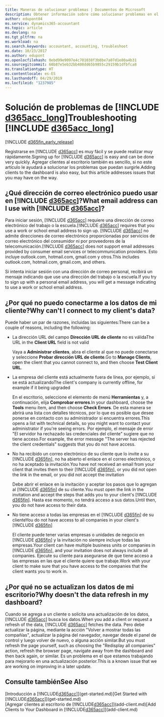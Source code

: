 ```yaml
---
title: Maneras de solucionar problemas | Documentos de Microsoft
description: Obtener información sobre cómo solucionar problemas en el Accountant Hub de Dynamics 365.
author: edupont04
ms.service: dynamics365-accountant
ms.topic: article
ms.devlang: na
ms.tgt_pltfrm: na
ms.workload: na
ms.search.keywords: accountant, accounting, troubleshoot
ms.date: 10/23/2017
ms.author: edupont
ms.openlocfilehash: 0ebd99e9097e4c701038f3b8be7a07d1e80a4b31
ms.sourcegitcommit: 60b87e5eb32bb408dd65b9855c29159b1dfbfca8
ms.translationtype: HT
ms.contentlocale: es-ES
ms.lasthandoff: 04/29/2019
ms.locfileid: "1237985"
---
```

# <a name="troubleshooting-include-d365acclongincludesd365acclongmdmd"></a><span data-ttu-id="a6408-103">Solución de problemas de [!INCLUDE [d365acc_long](includes/d365acc_long_md.md)]</span><span class="sxs-lookup"><span data-stu-id="a6408-103">Troubleshooting [!INCLUDE [d365acc_long](includes/d365acc_long_md.md)]</span></span>
[!INCLUDE [d365fin_early_release](includes/d365fin_early_release.md.md)]

<span data-ttu-id="a6408-104">Registrarse en [!INCLUDE [d365acc](includes/d365acc_md.md)] es muy fácil y se puede realizar muy rápidamente.</span><span class="sxs-lookup"><span data-stu-id="a6408-104">Signing up for [!INCLUDE [d365acc](includes/d365acc_md.md)] is easy and can be done very quickly.</span></span> <span data-ttu-id="a6408-105">Agregar clientes al escritorio también es sencillo, si no este artículo le ayudará a solucionar los problemas que puedan surgirle.</span><span class="sxs-lookup"><span data-stu-id="a6408-105">Adding clients to the dashboard is also easy, but this article addresses issues that you may have on the way.</span></span>

## <a name="what-email-address-can-i-use-with-include-d365accincludesd365accmdmd"></a><span data-ttu-id="a6408-106">¿Qué dirección de correo electrónico puedo usar en [!INCLUDE [d365acc](includes/d365acc_md.md)]?</span><span class="sxs-lookup"><span data-stu-id="a6408-106">What email address can I use with [!INCLUDE [d365acc](includes/d365acc_md.md)]?</span></span>
<span data-ttu-id="a6408-107">Para iniciar sesión, [!INCLUDE [d365acc](includes/d365acc_md.md)] requiere una dirección de correo electrónico del trabajo o la escuela.</span><span class="sxs-lookup"><span data-stu-id="a6408-107">[!INCLUDE [d365acc](includes/d365acc_md.md)] requires that you use a work or school email address to sign up.</span></span> <span data-ttu-id="a6408-108">[!INCLUDE [d365acc](includes/d365acc_md.md)] no admite direcciones de correo electrónico proporcionadas por servicios de correo electrónico del consumidor ni por proveedores de la telecomunicación.</span><span class="sxs-lookup"><span data-stu-id="a6408-108">[!INCLUDE [d365acc](includes/d365acc_md.md)] does not support email addresses provided by consumer email services or telecommunication providers.</span></span> <span data-ttu-id="a6408-109">Esto incluye outlook.com, hotmail.com, gmail.com y otros.</span><span class="sxs-lookup"><span data-stu-id="a6408-109">This includes outlook.com, hotmail.com, gmail.com, and others.</span></span>  

<span data-ttu-id="a6408-110">Si intenta iniciar sesión con una dirección de correo personal, recibirá un mensaje indicando que use una dirección del trabajo o la escuela.</span><span class="sxs-lookup"><span data-stu-id="a6408-110">If you try to sign up with a personal email address, you will get a message indicating to use a work or school email address.</span></span>  

## <a name="why-cant-i-connect-to-my-clients-data"></a><span data-ttu-id="a6408-111">¿Por qué no puedo conectarme a los datos de mi cliente?</span><span class="sxs-lookup"><span data-stu-id="a6408-111">Why can't I connect to my client's data?</span></span>
<span data-ttu-id="a6408-112">Puede haber un par de razones, incluidas las siguientes:</span><span class="sxs-lookup"><span data-stu-id="a6408-112">There can be a couple of reasons, including the following:</span></span>

- <span data-ttu-id="a6408-113">La dirección URL del campo **Dirección URL de cliente** no es válida</span><span class="sxs-lookup"><span data-stu-id="a6408-113">The URL in the **Client URL** field is not valid</span></span>  

  <span data-ttu-id="a6408-114">Vaya a **Administrar clientes**, abra el cliente al que no puede conectarse y seleccione **Probar dirección URL de cliente**.</span><span class="sxs-lookup"><span data-stu-id="a6408-114">Go to **Manage Clients**, open the client that you cannot connect to, and then choose **Test Client URL**.</span></span>  
- <span data-ttu-id="a6408-115">La empresa del cliente está actualmente fuera de línea, por ejemplo, si se está actualizando</span><span class="sxs-lookup"><span data-stu-id="a6408-115">The client's company is currently offline, for example if it being upgraded</span></span>

  <span data-ttu-id="a6408-116">En el escritorio, seleccione el elemento de menú **Herramientas** y, a continuación, elija **Comprobar errores**.</span><span class="sxs-lookup"><span data-stu-id="a6408-116">In your dashboard, choose the **Tools** menu item, and then choose **Check Errors**.</span></span> <span data-ttu-id="a6408-117">De esta manera se abrirá una lista con detalles técnicos, por lo que es posible que desee ponerse en contacto con su administrador si encuentra errores.</span><span class="sxs-lookup"><span data-stu-id="a6408-117">This opens a list with technical details, so you might want to contact your administrator if you're seeing errors.</span></span> <span data-ttu-id="a6408-118">Por ejemplo, el mensaje de error "El servidor ha rechazado las credenciales del cliente" sugiere que no tiene acceso.</span><span class="sxs-lookup"><span data-stu-id="a6408-118">For example, the error message "The server has rejected the client credentials" suggests that you do not have access.</span></span>  
- <span data-ttu-id="a6408-119">No ha recibido un correo electrónico de su cliente que lo invite a su [!INCLUDE [d365fin](includes/d365fin_md.md)], no ha abierto el enlace en el correo electrónico, o no ha aceptado la invitación.</span><span class="sxs-lookup"><span data-stu-id="a6408-119">You have not received an email from your client that invites them to their [!INCLUDE [d365fin](includes/d365fin_md.md)], or you did not open the link in the email, or you did not accept the invitation</span></span>

  <span data-ttu-id="a6408-120">Debe abrir el enlace en la invitación y aceptar los pasos que lo agregan al [!INCLUDE [d365fin](includes/d365fin_md.md)] de su cliente.</span><span class="sxs-lookup"><span data-stu-id="a6408-120">You must open the link in the invitation and accept the steps that adds you to your client's [!INCLUDE [d365fin](includes/d365fin_md.md)].</span></span> <span data-ttu-id="a6408-121">Hasta ese momento, no tendrá acceso a sus datos.</span><span class="sxs-lookup"><span data-stu-id="a6408-121">Until then, you do not have access to their data.</span></span>  
- <span data-ttu-id="a6408-122">No tiene acceso a todas las empresas en el [!INCLUDE [d365fin](includes/d365fin_md.md)] de su cliente</span><span class="sxs-lookup"><span data-stu-id="a6408-122">You do not have access to all companies in your client's [!INCLUDE [d365fin](includes/d365fin_md.md)]</span></span>

  <span data-ttu-id="a6408-123">El cliente puede tener varias empresas o unidades de negocio en [!INCLUDE [d365fin](includes/d365fin_md.md)] y la invitación no siempre incluye todas las empresas.</span><span class="sxs-lookup"><span data-stu-id="a6408-123">Your client can have multiple business units or companies in [!INCLUDE [d365fin](includes/d365fin_md.md)], and your invitation does not always include all companies.</span></span> <span data-ttu-id="a6408-124">Ejecute su cliente para asegurarse de que tiene acceso a las empresas en las que el cliente quiere que trabaje.</span><span class="sxs-lookup"><span data-stu-id="a6408-124">Work with your client to make sure that you have access to the companies that the client wants you to work in.</span></span>  

## <a name="why-doesnt-the-data-refresh-in-my-dashboard"></a><span data-ttu-id="a6408-125">¿Por qué no se actualizan los datos de mi escritorio?</span><span class="sxs-lookup"><span data-stu-id="a6408-125">Why doesn't the data refresh in my dashboard?</span></span>
<span data-ttu-id="a6408-126">Cuando se agrega a un cliente o solicita una actualización de los datos, [!INCLUDE [d365acc](includes/d365acc_md.md)] busca los datos.</span><span class="sxs-lookup"><span data-stu-id="a6408-126">When you add a client or request a refresh of the data, [!INCLUDE [d365acc](includes/d365acc_md.md)] fetches the data.</span></span> <span data-ttu-id="a6408-127">Pero debe actualizar la página, mediante la acción "Volver a mostrar todas las compañías", actualizar la página del navegador, navegar desde el panel de control y luego volver de nuevo, o alguna acción similar.</span><span class="sxs-lookup"><span data-stu-id="a6408-127">But you must refresh the page yourself, such as choosing the "Redisplay all companies" action, refresh the browser page, navigate away from the dashboard and then back again, or similar.</span></span> <span data-ttu-id="a6408-128">Es un problema en el que estamos trabajando para mejorarlo en una actualización posterior.</span><span class="sxs-lookup"><span data-stu-id="a6408-128">This is a known issue that we are working on improving in a later update.</span></span>  

## <a name="see-also"></a><span data-ttu-id="a6408-129">Consulte también</span><span class="sxs-lookup"><span data-stu-id="a6408-129">See Also</span></span>
<span data-ttu-id="a6408-130">[Introducción a [!INCLUDE[d365acc](includes/d365acc_md.md)]](get-started.md)</span><span class="sxs-lookup"><span data-stu-id="a6408-130">[Get Started with [!INCLUDE[d365acc](includes/d365acc_md.md)]](get-started.md)</span></span>  
<span data-ttu-id="a6408-131">[Agregar clientes al escritorio de [!INCLUDE[d365acc](includes/d365acc_md.md)]](add-client.md)</span><span class="sxs-lookup"><span data-stu-id="a6408-131">[Add Clients to Your Dashboard in [!INCLUDE[d365acc](includes/d365acc_md.md)]](add-client.md)</span></span>  
